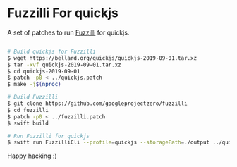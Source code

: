 Fuzzilli For quickjs
====================
A set of patches to run
[Fuzzilli](https://github.com/googleprojectzero/fuzzilli) for quickjs.

```bash

# Build quickjs for Fuzzilli
$ wget https://bellard.org/quickjs/quickjs-2019-09-01.tar.xz
$ tar -xvf quickjs-2019-09-01.tar.xz
$ cd quickjs-2019-09-01
$ patch -p0 < ../quickjs.patch
$ make -j$(nproc)

# Build Fuzzilli
$ git clone https://github.com/googleprojectzero/fuzzilli
$ cd fuzzilli
$ patch -p0 < ../fuzzilli.patch
$ swift build

# Run Fuzzilli for quickjs
$ swift run FuzzilliCli --profile=quickjs --storagePath=./output ../quickjs-2019-09-01/qjs
```

Happy hacking :)
